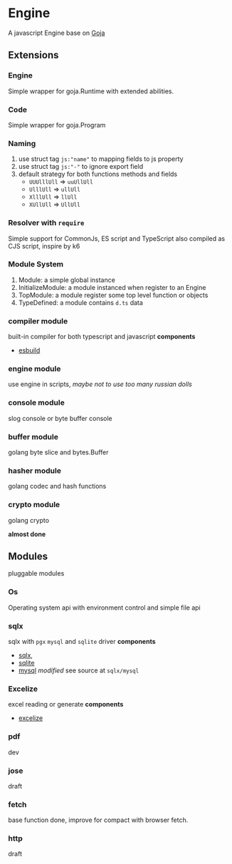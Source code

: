 # Engine

A javascript Engine base on [Goja](https://github.com/dop251/goja)

## Extensions

### Engine

Simple wrapper for goja.Runtime with extended abilities.

### Code

Simple wrapper for goja.Program

### Naming

1. use struct tag `js:"name"` to mapping fields to js property
2. use struct tag `js:"-"` to ignore export field
3. default strategy for both functions methods and fields
    + `UUUlllUll` => `uuUllUll`
    + `UlllUll` => `ullUll`
    + `XlllUll` => `llUll`
    + `XUllUll` => `UllUll`

### Resolver with `require`

Simple support for CommonJs, ES script and TypeScript also compiled as CJS script, inspire by k6

### Module System

1. Module: a simple global instance
2. InitializeModule:  a module instanced when register to an Engine
3. TopModule: a module register some top level function or objects
4. TypeDefined: a module contains `d.ts` data

### compiler module

built-in compiler for both typescript and javascript
**components**

+ [esbuild](https://github.com/evanw/esbuild)

### engine module

use engine in scripts, _maybe not to use too many russian dolls_

### console module

slog console or byte buffer console

### buffer module

golang byte slice and bytes.Buffer

### hasher module

golang codec and hash functions

### crypto module

golang crypto

**almost done**

## Modules

pluggable modules

### Os

Operating system api with environment control and simple file api

### sqlx

sqlx with `pgx` `mysql` and `sqlite` driver
**components**

+ [sqlx](https://github.com/jmoiron/sqlx),
+ [sqlite](https://github.com/glebarez/go-sqlite)
+ [mysql](https://github.com/go-sql-driver/mysql) *modified* see source at `sqlx/mysql`

### Excelize

excel reading or generate
**components**

+ [excelize](https://github.com/xuri/excelize/)

### pdf

dev

### jose

draft

### fetch
base function done, improve for compact with browser fetch.

### http

draft